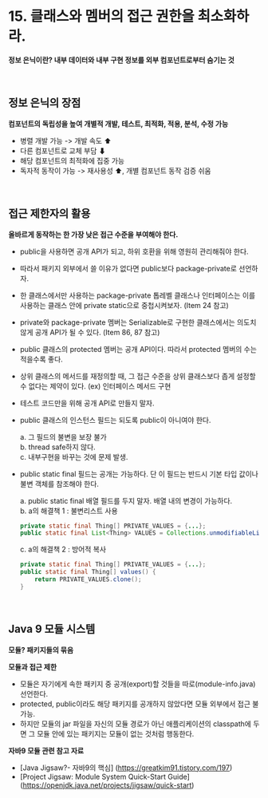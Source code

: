 # 15. 클래스와 멤버의 접근 권한을 최소화하라.


**정보 은닉이란? 내부 데이터와 내부 구현 정보를 외부 컴포넌트로부터 숨기는 것**

<br>

## 정보 은닉의 장점

**컴포넌트의 독립성을 높여 개별적 개발, 테스트, 최적화, 적용, 분석, 수정 가능**

- 병렬 개발 가능 -> 개발 속도 ⬆
- 다른 컴포넌트로 교체 부담 ⬇
- 해당 컴포넌트의 최적화에 집중 가능
- 독자적 동작이 가능 -> 재사용성 ⬆, 개별 컴포넌트 동작 검증 쉬움


<br>

## 접근 제한자의 활용

**올바르게 동작하는 한 가장 낮은 접근 수준을 부여해야 한다.**

- public을 사용하면 공개 API가 되고, 하위 호환을 위해 영원히 관리해줘야 한다.
-  따라서 패키지 외부에서 쓸 이유가 없다면 public보다 package-private로 선언하자. 
- 한 클래스에서만 사용하는 package-private 톱레벨 클래스나 인터페이스는 이를 사용하는 클래스 안에 private static으로 중첩시켜보자. (Item 24 참고)
- private와 package-private 멤버는  Serializable로 구현한 클래스에서는 의도치 않게 공개 API가 될 수 있다. (Item 86, 87 참고)
- public 클래스의 protected 멤버는 공개 API이다. 따라서 protected 멤버의 수는 적을수록 좋다.
- 상위 클래스의 메서드를 재정의할 때, 그 접근 수준을 상위 클래스보다 좁게 설정할 수 없다는 제약이 있다. (ex) 인터페이스 메서드 구현
-  테스트 코드만을 위해 공개 API로 만들지 말자.
- public 클래스의 인스턴스 필드는 되도록 public이 아니여야 한다.

	a. 그 필드의 불변을 보장 불가 <br>
	b. thread safe하지 않다. <br>
	c. 내부구현을 바꾸는 것에 문제 발생.<br>
	
- public static final 필드는 공개는 가능하다. 단 이 필드는 반드시 기본 타입 값이나 불변 객체를 참조해야 한다.

	a. public static final 배열 필드를 두지 말자. 배열 내의 변경이 가능하다. <br>	b. a의 해결책  1 : 불변리스트 사용<br>
	
	```java
	private static final Thing[] PRIVATE_VALUES = {...};
	public static final List<Thing> VALUES = Collections.unmodifiableList(Arrays.asList(PRIVATE_VALUES));
	```
	
	c. a의 해결책  2 : 방어적 복사<br>
	
	```java
	private static final Thing[] PRIVATE_VALUES = {...};  
	public static final Thing[] values() {  
		return PRIVATE_VALUES.clone();	
	}
	```

<br>

## Java 9 모듈 시스템

**모듈? 패키지들의 묶음<br>**

**모듈과 접근 제한**

- 모듈은 자기에게 속한 패키지 중 공개(export)할 것들을 따로(module-info.java) 선언한다.
- protected, public이라도 해당 패키지를 공개하지 않았다면 모듈 외부에서 접근 불가능.
- 하지만 모듈의 jar 파일을 자신의 모듈 경로가 아닌 애플리케이션의 classpath에 두면 그 모듈 안에 있는 패키지는 모듈이 없는 것처럼 행동한다.

**자바9 모듈 관련 참고 자료**

- [Java Jigsaw?- 자바9의 핵심] (https://greatkim91.tistory.com/197)
- [Project Jigsaw: Module System Quick-Start Guide] (https://openjdk.java.net/projects/jigsaw/quick-start)


